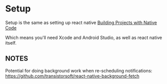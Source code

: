 # Setup

Setup is the same as setting up react native [Building Projects with Native Code](https://facebook.github.io/react-native/docs/getting-started.html)

Which means you'll need Xcode and Android Studio, as well as react native itself.

## NOTES

Potential for doing background work when re-scheduling notifications: https://github.com/transistorsoft/react-native-background-fetch